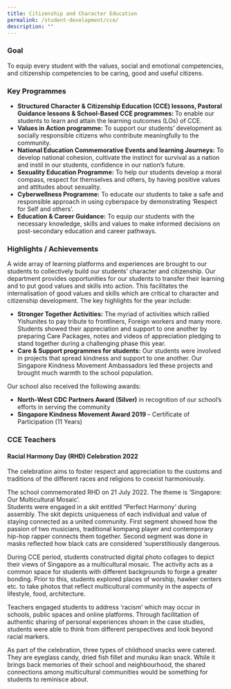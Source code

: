 ```yaml
---
title: Citizenship and Character Education
permalink: /student-development/cce/
description: ""
---
```

### Goal

To equip every student with the values, social and emotional competencies, and citizenship competencies to be caring, good and useful citizens.

### Key Programmes

* <b>Structured Character & Citizenship Education (CCE) lessons, Pastoral Guidance lessons & School-Based CCE programmes: </b>To enable our students to learn and attain the learning outcomes (LOs) of CCE.
* <b>Values in Action programme:</b> To support our students’ development as socially responsible citizens who contribute meaningfully to the community.
* <b>National Education Commemorative Events and learning Journeys:</b> To develop national cohesion, cultivate the instinct for survival as a nation and instil in our students, confidence in our nation’s future.
* <b>Sexuality Education Programme:</b> To help our students develop a moral compass, respect for themselves and others, by having positive values and attitudes about sexuality.
* <b>Cyberwellness Programme:</b> To educate our students to take a safe and responsible approach in using cyberspace by demonstrating ‘Respect for Self and others’.
* <b>Education & Career Guidance:</b> To equip our students with the necessary knowledge, skills and values to make informed decisions on post-secondary education and career pathways.

### Highlights / Achievements

A wide array of learning platforms and experiences are brought to our students to collectively build our students’ character and citizenship. Our department provides opportunities for our students to transfer their learning and to put good values and skills into action. This facilitates the internalisation of good values and skills which are critical to character and citizenship development. The key highlights for the year include:

* <b>Stronger Together Activities:</b> The myriad of activities which rallied Yishunites to pay tribute to frontliners, Foreign workers and many more. Students showed their appreciation and support to one another by preparing Care Packages, notes and videos of appreciation pledging to stand together during a challenging phase this year.
* <b>Care & Support programmes for students:</b> Our students were involved in projects that spread kindness and support to one another. Our Singapore Kindness Movement Ambassadors led these projects and brought much warmth to the school population.

Our school also received the following awards:

* <b>North-West CDC Partners Award (Silver)</b> in recognition of our school’s efforts in serving the community
* <b>Singapore Kindness Movement Award 2019 </b>– Certificate of Participation (11 Years)

### CCE Teachers





#### Racial Harmony Day (RHD) Celebration 2022

The celebration aims to foster respect and appreciation to the customs and traditions of the different races and religions to coexist harmoniously.

The school commemorated RHD on 21 July 2022. The theme is ‘Singapore: Our Multicultural Mosaic’.  
Students were engaged in a skit entitled “Perfect Harmony’ during assembly. The skit depicts uniqueness of each individual and value of staying connected as a united community. First segment showed how the passion of two musicians, traditional kompang player and contemporary hip-hop rapper connects them together. Second segment was done in masks reflected how black cats are considered ‘superstitiously dangerous. 

During CCE period, students constructed digital photo collages to depict their views of Singapore as a multicultural mosaic. The activity acts as a common space for students with different backgrounds to forge a greater bonding. Prior to this, students explored places of worship, hawker centers etc. to take photos that reflect multicultural community in the aspects of lifestyle, food, architecture. 

Teachers engaged students to address ‘racism’ which may occur in schools, public spaces and online platforms. Through facilitation of authentic sharing of personal experiences shown in the case studies, students were able to think from different perspectives and look beyond racial markers. 

As part of the celebration, three types of childhood snacks were catered. They are eyeglass candy, dried fish fillet and muruku ikan snack. While it brings back memories of their school and neighbourhood, the shared connections among multicultural communities would be something for students to reminisce about.